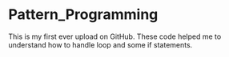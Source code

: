 # Pattern_Programming
This is my first ever upload on GitHub. These code helped me to understand how to handle loop and some if statements.
